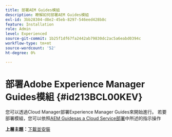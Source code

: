 ```yaml
---
title: 部署AEM Guides模組
description: 瞭解如何部署AEM Guides模組
exl-id: 3bb28304-d8e2-45eb-8297-546eed428b8c
feature: Installation
role: Admin
level: Experienced
source-git-commit: 1b25f1df67fa2442ab79830dc2ac5a6eabd0394c
workflow-type: tm+mt
source-wordcount: '52'
ht-degree: 0%

---
```


# 部署Adobe Experience Manager Guides模組 {#id213BCL00KEV}

您可以透過Cloud Manager部署Experience Manager Guides來開始進行。 若要部署模組，您可以依照[AEM Guidesas a Cloud Service部署](../release-info/deploy-xml-on-aemaacs.md)中所述的指示操作



**上層主題：**[&#x200B;下載並安裝](download-install.md)
